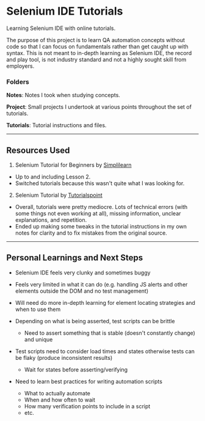 Selenium IDE Tutorials
========================================

Learning Selenium IDE with online tutorials.

The purpose of this project is to learn QA automation concepts without code so that I can focus on fundamentals rather than get caught up with syntax. This is not meant to in-depth learning as Selenium IDE, the record and play tool, is not industry standard and not a highly sought skill from employers.

### Folders
**Notes**: Notes I took when studying concepts.

**Project**: Small projects I undertook at various points throughout the set of tutorials.

**Tutorials**: Tutorial instructions and files.

----------------------------------------

## Resources Used

1. Selenium Tutorial for Beginners by [Simplilearn](https://www.simplilearn.com/tutorials/selenium-tutorial)
  - Up to and including Lesson 2.
  - Switched tutorials because this wasn't quite what I was looking for.

2. Selenium Tutorial by [Tutorialspoint](https://www.tutorialspoint.com/selenium/index.htm)
  - Overall, tutorials were pretty mediocre. Lots of technical errors (with some things not even working at all), missing information, unclear explanations, and repetition.
  - Ended up making some tweaks in the tutorial instructions in my own notes for clarity and to fix mistakes from the original source.

----------------------------------------

## Personal Learnings and Next Steps

- Selenium IDE feels very clunky and sometimes buggy
- Feels very limited in what it can do (e.g. handling JS alerts and other elements outside the DOM and no test management)

- Will need do more in-depth learning for element locating strategies and when to use them
- Depending on what is being asserted, test scripts can be brittle
  - Need to assert something that is stable (doesn't constantly change) and unique
- Test scripts need to consider load times and states otherwise tests can be flaky (produce inconsistent results)
  - Wait for states before asserting/verifying
- Need to learn best practices for writing automation scripts
  - What to actually automate
  - When and how often to wait
  - How many verification points to include in a script
  - etc.
